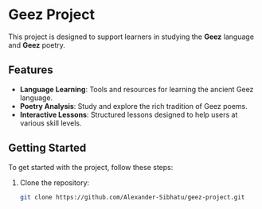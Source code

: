 # Geez Project

This project is designed to support learners in studying the **Geez** language and **Geez** poetry.

## Features

- **Language Learning**: Tools and resources for learning the ancient Geez language.
- **Poetry Analysis**: Study and explore the rich tradition of Geez poems.
- **Interactive Lessons**: Structured lessons designed to help users at various skill levels.

## Getting Started

To get started with the project, follow these steps:

1. Clone the repository:
   ```bash
   git clone https://github.com/Alexander-Sibhatu/geez-project.git